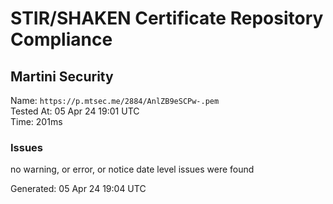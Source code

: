 # STIR/SHAKEN Certificate Repository Compliance

## Martini Security

Name: `https://p.mtsec.me/2884/AnlZB9eSCPw-.pem`\
Tested At: 05 Apr 24 19:01 UTC\
Time: 201ms

### Issues

no warning, or error, or notice date level issues were found

Generated: 05 Apr 24 19:04 UTC